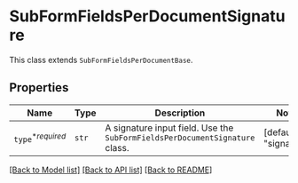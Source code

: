 # SubFormFieldsPerDocumentSignature

This class extends `SubFormFieldsPerDocumentBase`.

## Properties

| Name | Type | Description | Notes |
| ---- | ---- | ----------- | ----- |
| `type`<sup>*_required_</sup> | ```str``` |  A signature input field. Use the `SubFormFieldsPerDocumentSignature` class.  |  [default to "signature"] |


[[Back to Model list]](../README.md#documentation-for-models) [[Back to API list]](../README.md#documentation-for-api-endpoints) [[Back to README]](../README.md)



